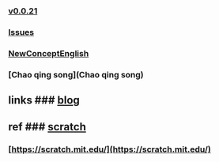 ### [v0.0.21](https://github.com/littleflute/english/edit/master/README.md)
### [Issues](Issues)
### [NewConceptEnglish](NewConceptEnglish)
### [Chao qing song](Chao qing song)

## links ### <a target = "_blank" href = "https://littleflute.github.io/blog/">blog</a>

## ref ### <a target = "_blank" href = "https://scratch.mit.edu/">scratch</a>
### [https://scratch.mit.edu/](https://scratch.mit.edu/)

